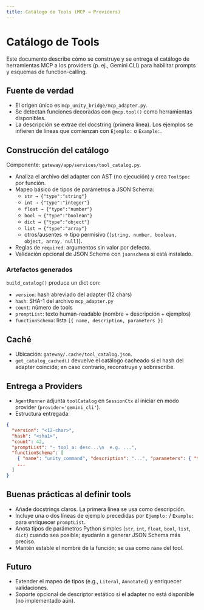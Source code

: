 ```yaml
---
title: Catálogo de Tools (MCP → Providers)
---
```


# Catálogo de Tools

Este documento describe cómo se construye y se entrega el catálogo de herramientas MCP a los providers (p. ej., Gemini CLI) para habilitar prompts y esquemas de function-calling.

## Fuente de verdad

- El origen único es `mcp_unity_bridge/mcp_adapter.py`.
- Se detectan funciones decoradas con `@mcp.tool()` como herramientas disponibles.
- La descripción se extrae del docstring (primera línea). Los ejemplos se infieren de líneas que comienzan con `Ejemplo:` o `Example:`.

## Construcción del catálogo

Componente: `gateway/app/services/tool_catalog.py`.

- Analiza el archivo del adapter con AST (no ejecución) y crea `ToolSpec` por función.
- Mapeo básico de tipos de parámetros a JSON Schema:
  - `str → {"type":"string"}`
  - `int → {"type":"integer"}`
  - `float → {"type":"number"}`
  - `bool → {"type":"boolean"}`
  - `dict → {"type":"object"}`
  - `list → {"type":"array"}`
  - otros/ausentes → tipo permisivo (`[string, number, boolean, object, array, null]`).
- Reglas de `required`: argumentos sin valor por defecto.
- Validación opcional de JSON Schema con `jsonschema` si está instalado.

### Artefactos generados

`build_catalog()` produce un dict con:

- `version`: hash abreviado del adapter (12 chars)
- `hash`: SHA-1 del archivo `mcp_adapter.py`
- `count`: número de tools
- `promptList`: texto human-readable (nombre + descripción + ejemplos)
- `functionSchema`: lista `[{ name, description, parameters }]`

## Caché

- Ubicación: `gateway/.cache/tool_catalog.json`.
- `get_catalog_cached()` devuelve el catálogo cacheado si el hash del adapter coincide; en caso contrario, reconstruye y sobrescribe.

## Entrega a Providers

- `AgentRunner` adjunta `toolCatalog` en `SessionCtx` al iniciar en modo provider (`provider='gemini_cli'`).
- Estructura entregada:

```json
{
  "version": "<12-char>",
  "hash": "<sha1>",
  "count": 42,
  "promptList": "- tool_a: desc...\n  e.g. ...",
  "functionSchema": [
    { "name": "unity_command", "description": "...", "parameters": { "type":"object", ... } },
    ...
  ]
}
```

## Buenas prácticas al definir tools

- Añade docstrings claros. La primera línea se usa como descripción.
- Incluye una o dos líneas de ejemplo precedidas por `Ejemplo:` / `Example:` para enriquecer `promptList`.
- Anota tipos de parámetros Python simples (`str`, `int`, `float`, `bool`, `list`, `dict`) cuando sea posible; ayudarán a generar JSON Schema más preciso.
- Mantén estable el nombre de la función; se usa como `name` del tool.

## Futuro

- Extender el mapeo de tipos (e.g., `Literal`, `Annotated`) y enriquecer validaciones.
- Soporte opcional de descriptor estático si el adapter no está disponible (no implementado aún).

